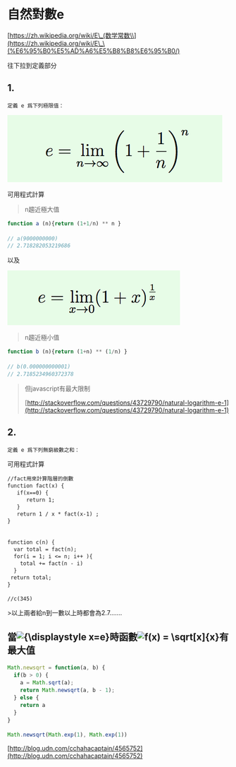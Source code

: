 # 自然對數e

[https://zh.wikipedia.org/wiki/E\_(数学常数\\](https://zh.wikipedia.org/wiki/E\_\(%E6%95%B0%E5%AD%A6%E5%B8%B8%E6%95%B0/)

往下拉到定義部分

## 1.

```
定義 e 爲下列極限值：
```

![](<.gitbook/assets/螢幕快照 2018-02-16 上午10.13.42.png>)

可用程式計算

> n趨近極大值

```javascript
function a (n){return (1+1/n) ** n }

// a(9000000000)
// 2.718282053219686
```

以及

![](<.gitbook/assets/螢幕快照 2018-02-16 上午10.14.16.png>)

> n趨近極小值

```javascript
function b (n){return (1+n) ** (1/n) }

// b(0.000000000001)
// 2.7185234960372378
```

> 但javascript有最大限制
>
> [http://stackoverflow.com/questions/43729790/natural-logarithm-e-1](http://stackoverflow.com/questions/43729790/natural-logarithm-e-1)

## 2.

```
定義 e 爲下列無窮級數之和：
```

可用程式計算

```
//fact用來計算階層的倒數
function fact(x) {
   if(x==0) {
      return 1;
   }
   return 1 / x * fact(x-1) ;
}


function c(n) {
  var total = fact(n);
  for(i = 1; i <= n; i++ ){
    total += fact(n - i)
  }
 return total;
}

//c(345)
```

\>以上兩者給n到一數以上時都會為2.7.......

## 當![{\displaystyle x=e}](https://wikimedia.org/api/rest\_v1/media/math/render/svg/8ba47ab1931fc4886c5da08831962cc141d20655)時函數![f(x) = \sqrt\[x\]{x}](https://wikimedia.org/api/rest\_v1/media/math/render/svg/e15600c8e263f973cca6db5347531ea5a6846aa8)有最大值

```javascript
Math.newsqrt = function(a, b) {
  if(b > 0) {
    a = Math.sqrt(a);
    return Math.newsqrt(a, b - 1);
  } else {
    return a
  }
}

Math.newsqrt(Math.exp(1), Math.exp(1))
```

[http://blog.udn.com/cchahacaptain/4565752](http://blog.udn.com/cchahacaptain/4565752)
